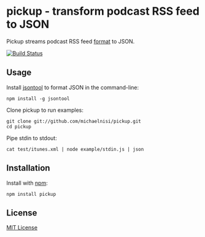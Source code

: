 # pickup - transform podcast RSS feed to JSON 

Pickup streams podcast RSS feed [format](http://www.apple.com/itunes/podcasts/specs.html) to JSON.

[![Build Status](https://secure.travis-ci.org/michaelnisi/pickup.png)](http://travis-ci.org/michaelnisi/pickup)

## Usage
    
Install [jsontool](https://github.com/trentm/json) to format JSON in the command-line:

    npm install -g jsontool
    
Clone pickup to run examples:
    
    git clone git://github.com/michaelnisi/pickup.git
    cd pickup
  
Pipe stdin to stdout:
  
    cat test/itunes.xml | node example/stdin.js | json

## Installation

Install with [npm](https://npmjs.org):

    npm install pickup

## License

[MIT License](https://raw.github.com/michaelnisi/pickup/master/LICENSE)
